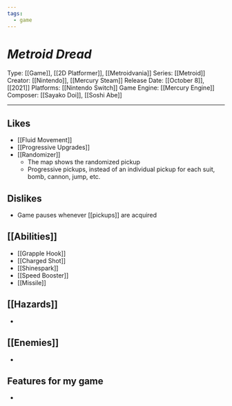 ```yaml
---
tags:
  - game
---
```

# _Metroid Dread_

Type: [[Game]], [[2D Platformer]], [[Metroidvania]]
Series: [[Metroid]]
Creator: [[Nintendo]], [[Mercury Steam]]
Release Date: [[October 8]], [[2021]]
Platforms: [[Nintendo Switch]]
Game Engine: [[Mercury Engine]]
Composer: [[Sayako Doi]], [[Soshi Abe]]

----





## Likes
* [[Fluid Movement]]
* [[Progressive Upgrades]]
* [[Randomizer]]
	* The map shows the randomized pickup
	* Progressive pickups, instead of an individual pickup for each suit, bomb, cannon, jump, etc.

## Dislikes
* Game pauses whenever [[pickups]] are acquired

## [[Abilities]]
* [[Grapple Hook]]
* [[Charged Shot]]
* [[Shinespark]]
* [[Speed Booster]]
* [[Missile]]

## [[Hazards]]
* 

## [[Enemies]]
* 

## Features for my game
* 